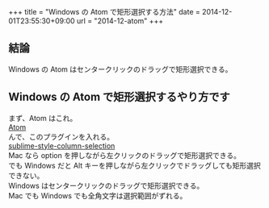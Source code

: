 +++
title = "Windows の Atom で矩形選択する方法"
date = 2014-12-01T23:55:30+09:00
url = "2014-12-atom"
+++

## 結論

Windows の Atom はセンタークリックのドラッグで矩形選択できる。

## Windows の Atom で矩形選択するやり方です

まず、Atom はこれ。  
[Atom](https://atom.io/)  
んで、このプラグインを入れる。  
[sublime-style-column-selection](https://atom.io/packages/sublime-style-column-selection)  
Mac なら option を押しながら左クリックのドラッグで矩形選択できる。  
でも Windows だと Alt キーを押しながら左クリックでドラッグしても矩形選択できない。  
Windows はセンタークリックのドラッグで矩形選択できる。  
Mac でも Windows でも全角文字は選択範囲がずれる。
